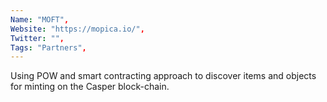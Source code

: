 ```yaml
--- 
Name: "MOFT", 
Website: "https://mopica.io/", 
Twitter: "", 
Tags: "Partners", 
--- 
```

<!--lang:en--> 
Using POW and smart contracting approach to discover items and objects for minting on the Casper block-chain.
<!--lang:es--] 
Uso de POW y enfoque de contratación inteligente para descubrir artículos y objetos para acuñar en la cadena de bloques de Casper.
<!--lang:de--] 
Verwenden von POW und Smart Contracting-Ansatz, um Gegenstände und Objekte zum Prägen auf der Casper-Blockchain zu entdecken.
<!--lang:fr--] 
Utilisation de POW et d'une approche contractuelle intelligente pour découvrir des articles et des objets à frapper sur la chaîne de blocs Casper.
<!--lang:pl--] 
Korzystanie z podejścia POW i inteligentnego kontraktowania do odkrywania przedmiotów i obiektów do wybicia w łańcuchu blokowym Casper.
<!--lang:uk--] 
Використання підходу POW та інтелектуального контрактування для виявлення предметів і об’єктів для карбування в блок-ланцюжку Casper.
[!--lang:*--> 
